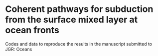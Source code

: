 # Coherent pathways for subduction from the surface mixed layer at ocean fronts

Codes and data to reproduce the results in the manuscript submitted to JGR: Oceans
